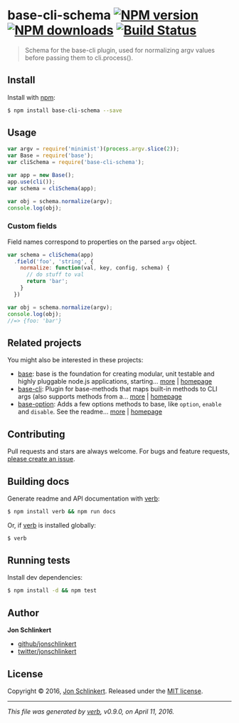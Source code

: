 # base-cli-schema [![NPM version](https://img.shields.io/npm/v/base-cli-schema.svg?style=flat)](https://www.npmjs.com/package/base-cli-schema) [![NPM downloads](https://img.shields.io/npm/dm/base-cli-schema.svg?style=flat)](https://npmjs.org/package/base-cli-schema) [![Build Status](https://img.shields.io/travis/jonschlinkert/base-cli-schema.svg?style=flat)](https://travis-ci.org/jonschlinkert/base-cli-schema)

> Schema for the base-cli plugin, used for normalizing argv values before passing them to cli.process().

## Install

Install with [npm](https://www.npmjs.com/):

```sh
$ npm install base-cli-schema --save
```

## Usage

```js
var argv = require('minimist')(process.argv.slice(2));
var Base = require('base');
var cliSchema = require('base-cli-schema');

var app = new Base();
app.use(cli());
var schema = cliSchema(app);

var obj = schema.normalize(argv);
console.log(obj);
```

### Custom fields

Field names correspond to properties on the parsed `argv` object.

```js
var schema = cliSchema(app)
  .field('foo', 'string', {
    normalize: function(val, key, config, schema) {
      // do stuff to val
      return 'bar';
    }
  })

var obj = schema.normalize(argv);
console.log(obj);
//=> {foo: 'bar'}
```

## Related projects

You might also be interested in these projects:

* [base](https://www.npmjs.com/package/base): base is the foundation for creating modular, unit testable and highly pluggable node.js applications, starting… [more](https://www.npmjs.com/package/base) | [homepage](https://github.com/node-base/base)
* [base-cli](https://www.npmjs.com/package/base-cli): Plugin for base-methods that maps built-in methods to CLI args (also supports methods from a… [more](https://www.npmjs.com/package/base-cli) | [homepage](https://github.com/node-base/base-cli)
* [base-option](https://www.npmjs.com/package/base-option): Adds a few options methods to base, like `option`, `enable` and `disable`. See the readme… [more](https://www.npmjs.com/package/base-option) | [homepage](https://github.com/node-base/base-option)

## Contributing

Pull requests and stars are always welcome. For bugs and feature requests, [please create an issue](https://github.com/jonschlinkert/base-cli-schema/issues/new).

## Building docs

Generate readme and API documentation with [verb](https://github.com/verbose/verb):

```sh
$ npm install verb && npm run docs
```

Or, if [verb](https://github.com/verbose/verb) is installed globally:

```sh
$ verb
```

## Running tests

Install dev dependencies:

```sh
$ npm install -d && npm test
```

## Author

**Jon Schlinkert**

* [github/jonschlinkert](https://github.com/jonschlinkert)
* [twitter/jonschlinkert](http://twitter.com/jonschlinkert)

## License

Copyright © 2016, [Jon Schlinkert](https://github.com/jonschlinkert).
Released under the [MIT license](https://github.com/jonschlinkert/base-cli-schema/blob/master/LICENSE).

***

_This file was generated by [verb](https://github.com/verbose/verb), v0.9.0, on April 11, 2016._